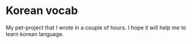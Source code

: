 # Korean vocab

My pet-project that I wrote in a couple of hours. I hope it will help me to learn korean language.

